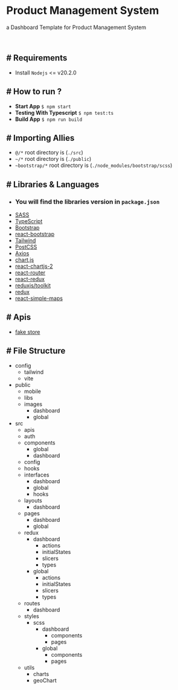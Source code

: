 # Product Management System
<p>a Dashboard Template for Product Management System </p>
<br />

## # Requirements
* Install `Nodejs` <= v20.2.0

## # How to run ?
* **Start App** `$ npm start`
* **Testing With Typescript** `$ npm test:ts`
* **Build App** `$ npm run build`

## # Importing Allies
* `@/*` root directory is (`./src`)
* `~/*` root directory is (`./public`)
* `~bootstrap/*` root directory is (`./node_modules/bootstrap/scss`)

## # Libraries & Languages
* ### You will find the libraries version in `package.json`
* [SASS](https://sass-lang.com/) 
* [TypeScript](https://www.typescriptlang.org) 
* [Bootstrap](https://getbootstrap.com) 
* [react-bootstrap](react-bootstrap.github.io) 
* [Tailwind](https://tailwindcss.com) 
* [PostCSS](https://postcss.org) 
* [Axios](https://axios-http.com/docs/intro) 
* [chart.js](https://www.chartjs.org) 
* [react-chartjs-2](https://react-chartjs-2.js.org) 
* [react-router](https://reactrouter.com) 
* [react-redux](https://react-redux.js.org) 
* [reduxjs/toolkit](https://redux-toolkit.js.org) 
* [redux](https://redux.js.org) 
* [react-simple-maps](https://www.react-simple-maps.io/) 

## # Apis
* [fake store](http://fakestoreapi.com/docs)

## # File Structure
* config
  * tailwind
  * vite
* public
  * mobile
  * libs
  * images
    * dashboard
    * global
* src
  * apis
  * auth
  * components
    * global
    * dashboard
  * config
  * hooks
  * interfaces
    * dashboard
    * global
    * hooks
  * layouts
    * dashboard
  * pages
    * dashboard
    * global
  * redux
    * dashboard
      * actions
      * initialStates
      * slicers
      * types
    * global
      * actions
      * initialStates
      * slicers
      * types
  * routes
    * dashboard
  * styles
    * scss
      * dashboard
        * components
        * pages
      * global
        * components
        * pages
  * utils
    * charts
    * geoChart


